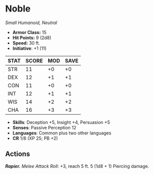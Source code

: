 # Noble

*Small Humanoid, Neutral*

- **Armor Class:** 15
- **Hit Points:** 9 (2d8)
- **Speed:** 30 ft.
- **Initiative**: +1 (11)

|STAT|SCORE|MOD|SAVE|
| --- | --- | --- | ---- |
| STR | 11 | +0 | +0 |
| DEX | 12 | +1 | +1 |
| CON | 11 | +0 | +0 |
| INT | 12 | +1 | +1 |
| WIS | 14 | +2 | +2 |
| CHA | 16 | +3 | +3 |

- **Skills**: Deception +5, Insight +4, Persuasion +5
- **Senses**: Passive Perception 12
- **Languages**: Common plus two other languages
- **CR** 1/8 (XP 25; PB +2)

## Actions

***Rapier.*** *Melee Attack Roll:* +3, reach 5 ft. 5 (1d8 + 1) Piercing damage.

